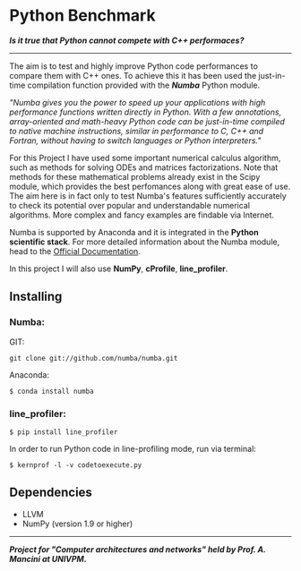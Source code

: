 # Python Benchmark

***Is it true that Python cannot compete with C++ performaces?***
___

The aim is to test and highly improve Python code performances to compare them with C++ ones.
To achieve this it has been used the just-in-time compilation function provided with the ***Numba*** Python module. 

*"Numba gives you the power to speed up your applications with high performance functions written directly in Python. With a few annotations, array-oriented and math-heavy Python code can be just-in-time compiled to native machine instructions, similar in performance to C, C++ and Fortran, without having to switch languages or Python interpreters."*

For this Project I have used some important numerical calculus algorithm, such as methods for solving ODEs and matrices factorizations. Note that methods for these mathematical problems already exist in the Scipy module, which provides the best perfomances along with great ease of use. The aim here is in fact only to test Numba's features sufficiently accurately to check its potential over popular and understandable numerical algorithms. More complex and fancy examples are findable via Internet.

Numba is supported by Anaconda and it is integrated in the **Python scientific stack**. For more detailed information about the Numba module, head to the [Official Documentation](https://numba.pydata.org/).

In this project I will also use **NumPy**, **cProfile**, **line_profiler**.

## Installing
### Numba:
GIT:
```
git clone git://github.com/numba/numba.git
```
Anaconda:
```
$ conda install numba
```
### line_profiler:
```
$ pip install line_profiler
```
In order to run Python code in line-profiling mode, run via terminal:
```
$ kernprof -l -v codetoexecute.py
```

## Dependencies
- LLVM
- NumPy (version 1.9 or higher)
___

***Project for "Computer architectures and networks" held by Prof. A. Mancini at UNIVPM.***
